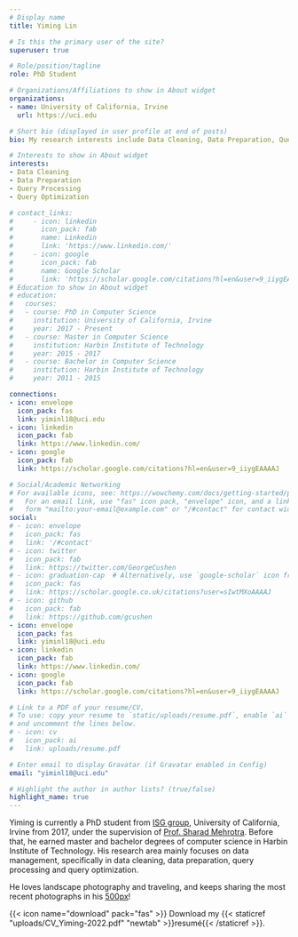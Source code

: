 ```yaml
---
# Display name
title: Yiming Lin

# Is this the primary user of the site?
superuser: true

# Role/position/tagline
role: PhD Student 

# Organizations/Affiliations to show in About widget
organizations:
- name: University of California, Irvine
  url: https://uci.edu

# Short bio (displayed in user profile at end of posts)
bio: My research interests include Data Cleaning, Data Preparation, Query Processing, Query Optimization.

# Interests to show in About widget
interests:
- Data Cleaning
- Data Preparation
- Query Processing
- Query Optimization

# contact_links:
#     - icon: linkedin
#       icon_pack: fab
#       name: Linkedin
#       link: 'https://www.linkedin.com/'
#     - icon: google
#       icon_pack: fab
#       name: Google Scholar
#       link: 'https://scholar.google.com/citations?hl=en&user=9_iiygEAAAAJ'
# Education to show in About widget
# education:
#   courses:
#   - course: PhD in Computer Science
#     institution: University of California, Irvine
#     year: 2017 - Present
#   - course: Master in Computer Science
#     institution: Harbin Institute of Technology
#     year: 2015 - 2017
#   - course: Bachelor in Computer Science
#     institution: Harbin Institute of Technology
#     year: 2011 - 2015 

connections:
- icon: envelope
  icon_pack: fas
  link: yiminl18@uci.edu
- icon: linkedin
  icon_pack: fab
  link: https://www.linkedin.com/
- icon: google 
  icon_pack: fab
  link: https://scholar.google.com/citations?hl=en&user=9_iiygEAAAAJ

# Social/Academic Networking
# For available icons, see: https://wowchemy.com/docs/getting-started/page-builder/#icons
#   For an email link, use "fas" icon pack, "envelope" icon, and a link in the
#   form "mailto:your-email@example.com" or "/#contact" for contact widget.
social:
# - icon: envelope
#   icon_pack: fas
#   link: '/#contact'
# - icon: twitter
#   icon_pack: fab
#   link: https://twitter.com/GeorgeCushen
# - icon: graduation-cap  # Alternatively, use `google-scholar` icon from `ai` icon pack
#   icon_pack: fas
#   link: https://scholar.google.co.uk/citations?user=sIwtMXoAAAAJ
# - icon: github
#   icon_pack: fab
#   link: https://github.com/gcushen
- icon: envelope
  icon_pack: fas
  link: yiminl18@uci.edu
- icon: linkedin
  icon_pack: fab
  link: https://www.linkedin.com/
- icon: google 
  icon_pack: fab
  link: https://scholar.google.com/citations?hl=en&user=9_iiygEAAAAJ

# Link to a PDF of your resume/CV.
# To use: copy your resume to `static/uploads/resume.pdf`, enable `ai` icons in `params.toml`, 
# and uncomment the lines below.
# - icon: cv
#   icon_pack: ai
#   link: uploads/resume.pdf

# Enter email to display Gravatar (if Gravatar enabled in Config)
email: "yiminl18@uci.edu"

# Highlight the author in author lists? (true/false)
highlight_name: true
---
```


Yiming is currently a PhD student from [ISG group](https://isg.ics.uci.edu), University of California, Irvine from 2017, under the supervision of [Prof. Sharad Mehrotra](https://www.ics.uci.edu/~sharad/). Before that, he earned master and bachelor degrees of computer science in Harbin Institute of Technology. His research area mainly focuses on data management, specifically in data cleaning, data preparation, query processing and query optimization. 

He loves landscape photography and traveling, and keeps sharing the most recent photographs in his [500px](https://500px.com.cn/yiminl18ihe)!  

{{< icon name="download" pack="fas" >}} Download my {{< staticref "uploads/CV_Yiming-2022.pdf" "newtab" >}}resumé{{< /staticref >}}.